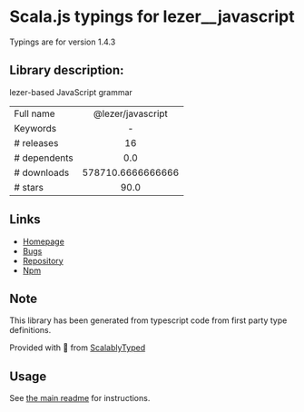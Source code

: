 
# Scala.js typings for lezer__javascript

Typings are for version 1.4.3

## Library description:
lezer-based JavaScript grammar

|                    |                 |
| ------------------ | :-------------: |
| Full name          | @lezer/javascript |
| Keywords           | - |
| # releases         | 16 |
| # dependents       | 0.0 |
| # downloads        | 578710.6666666666 |
| # stars            | 90.0 |

## Links
- [Homepage](https://github.com/lezer-parser/javascript#readme)
- [Bugs](https://github.com/lezer-parser/javascript/issues)
- [Repository](https://github.com/lezer-parser/javascript)
- [Npm](https://www.npmjs.com/package/%40lezer%2Fjavascript)
    


## Note
This library has been generated from typescript code from first party type definitions.

Provided with :purple_heart: from [ScalablyTyped](https://github.com/oyvindberg/ScalablyTyped)

## Usage
See [the main readme](../../readme.md) for instructions.


